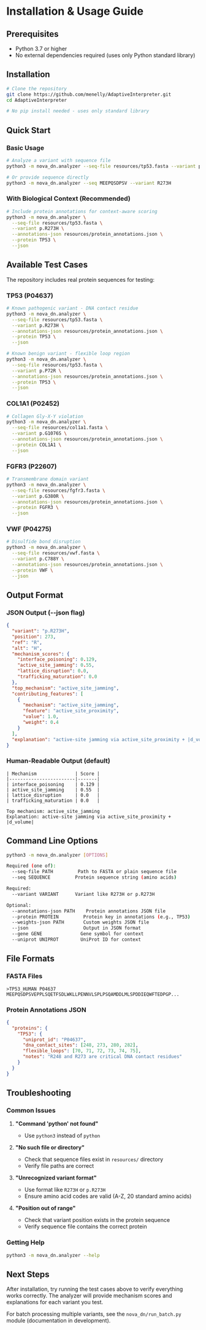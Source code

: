 # Installation & Usage Guide

## Prerequisites

- Python 3.7 or higher
- No external dependencies required (uses only Python standard library)

## Installation

```bash
# Clone the repository
git clone https://github.com/menelly/AdaptiveInterpreter.git
cd AdaptiveInterpreter

# No pip install needed - uses only standard library
```

## Quick Start

### Basic Usage

```bash
# Analyze a variant with sequence file
python3 -m nova_dn.analyzer --seq-file resources/tp53.fasta --variant p.R273H --json

# Or provide sequence directly
python3 -m nova_dn.analyzer --seq MEEPQSDPSV --variant R273H
```

### With Biological Context (Recommended)

```bash
# Include protein annotations for context-aware scoring
python3 -m nova_dn.analyzer \
  --seq-file resources/tp53.fasta \
  --variant p.R273H \
  --annotations-json resources/protein_annotations.json \
  --protein TP53 \
  --json
```

## Available Test Cases

The repository includes real protein sequences for testing:

### TP53 (P04637)
```bash
# Known pathogenic variant - DNA contact residue
python3 -m nova_dn.analyzer \
  --seq-file resources/tp53.fasta \
  --variant p.R273H \
  --annotations-json resources/protein_annotations.json \
  --protein TP53 \
  --json

# Known benign variant - flexible loop region  
python3 -m nova_dn.analyzer \
  --seq-file resources/tp53.fasta \
  --variant p.P72R \
  --annotations-json resources/protein_annotations.json \
  --protein TP53 \
  --json
```

### COL1A1 (P02452)
```bash
# Collagen Gly-X-Y violation
python3 -m nova_dn.analyzer \
  --seq-file resources/col1a1.fasta \
  --variant p.G1076S \
  --annotations-json resources/protein_annotations.json \
  --protein COL1A1 \
  --json
```

### FGFR3 (P22607)
```bash
# Transmembrane domain variant
python3 -m nova_dn.analyzer \
  --seq-file resources/fgfr3.fasta \
  --variant p.G380R \
  --annotations-json resources/protein_annotations.json \
  --protein FGFR3 \
  --json
```

### VWF (P04275)
```bash
# Disulfide bond disruption
python3 -m nova_dn.analyzer \
  --seq-file resources/vwf.fasta \
  --variant p.C788Y \
  --annotations-json resources/protein_annotations.json \
  --protein VWF \
  --json
```

## Output Format

### JSON Output (--json flag)
```json
{
  "variant": "p.R273H",
  "position": 273,
  "ref": "R",
  "alt": "H",
  "mechanism_scores": {
    "interface_poisoning": 0.129,
    "active_site_jamming": 0.55,
    "lattice_disruption": 0.0,
    "trafficking_maturation": 0.0
  },
  "top_mechanism": "active_site_jamming",
  "contributing_features": [
    {
      "mechanism": "active_site_jamming",
      "feature": "active_site_proximity",
      "value": 1.0,
      "weight": 0.4
    }
  ],
  "explanation": "active-site jamming via active_site_proximity + |d_volume|"
}
```

### Human-Readable Output (default)
```
| Mechanism              | Score |
|------------------------|-------|
| interface_poisoning    | 0.129 |
| active_site_jamming    | 0.55  |
| lattice_disruption     | 0.0   |
| trafficking_maturation | 0.0   |

Top mechanism: active_site_jamming
Explanation: active-site jamming via active_site_proximity + |d_volume|
```

## Command Line Options

```bash
python3 -m nova_dn.analyzer [OPTIONS]

Required (one of):
  --seq-file PATH         Path to FASTA or plain sequence file
  --seq SEQUENCE         Protein sequence string (amino acids)

Required:
  --variant VARIANT      Variant like R273H or p.R273H

Optional:
  --annotations-json PATH    Protein annotations JSON file
  --protein PROTEIN         Protein key in annotations (e.g., TP53)
  --weights-json PATH       Custom weights JSON file
  --json                    Output in JSON format
  --gene GENE              Gene symbol for context
  --uniprot UNIPROT        UniProt ID for context
```

## File Formats

### FASTA Files
```
>TP53_HUMAN P04637
MEEPQSDPSVEPPLSQETFSDLWKLLPENNVLSPLPSQAMDDLMLSPDDIEQWFTEDPGP...
```

### Protein Annotations JSON
```json
{
  "proteins": {
    "TP53": {
      "uniprot_id": "P04637",
      "dna_contact_sites": [248, 273, 280, 282],
      "flexible_loops": [70, 71, 72, 73, 74, 75],
      "notes": "R248 and R273 are critical DNA contact residues"
    }
  }
}
```

## Troubleshooting

### Common Issues

1. **"Command 'python' not found"**
   - Use `python3` instead of `python`

2. **"No such file or directory"**
   - Check that sequence files exist in `resources/` directory
   - Verify file paths are correct

3. **"Unrecognized variant format"**
   - Use format like `R273H` or `p.R273H`
   - Ensure amino acid codes are valid (A-Z, 20 standard amino acids)

4. **"Position out of range"**
   - Check that variant position exists in the protein sequence
   - Verify sequence file contains the correct protein

### Getting Help

```bash
python3 -m nova_dn.analyzer --help
```

## Next Steps

After installation, try running the test cases above to verify everything works correctly. The analyzer will provide mechanism scores and explanations for each variant you test.

For batch processing multiple variants, see the `nova_dn/run_batch.py` module (documentation in development).
